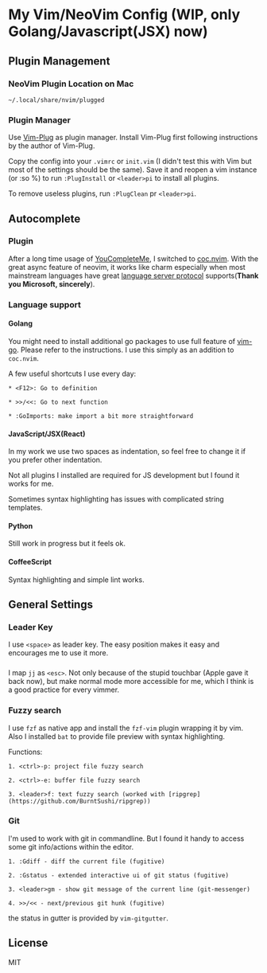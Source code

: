# My Vim/NeoVim Config (WIP, only Golang/Javascript(JSX) now)

## Plugin Management

### NeoVim Plugin Location on Mac

`~/.local/share/nvim/plugged`

### Plugin Manager

Use [Vim-Plug](https://github.com/junegunn/vim-plug) as plugin manager. Install Vim-Plug first following instructions by the author of Vim-Plug.

Copy the config into your `.vimrc` or `init.vim` (I didn't test this with Vim but most of the settings should be the same). Save it and reopen a vim instance (or :so %) to run `:PlugInstall` or `<leader>pi` to install all plugins.

To remove useless plugins, run `:PlugClean` pr `<leader>pi`.

## Autocomplete

### Plugin

After a long time usage of [YouCompleteMe](https://github.com/Valloric/YouCompleteMe), I switched to [coc.nvim](https://github.com/neoclide/coc.nvim). With the great async feature of neovim, it works like charm especially when most mainstream languages have great [language server protocol](https://microsoft.github.io/language-server-protocol/) supports(__Thank you Microsoft, sincerely__).

### Language support 

#### Golang 

You might need to install additional go packages to use full feature of [vim-go](https://github.com/fatih/vim-go). Please refer to the instructions. I use this simply as an addition to `coc.nvim`.

A few useful shortcuts I use every day:

```
* <F12>: Go to definition

* >>/<<: Go to next function

* :GoImports: make import a bit more straightforward
```

#### JavaScript/JSX(React)

In my work we use two spaces as indentation, so feel free to change it if you prefer other indentation.

Not all plugins I installed are required for JS development but I found it works for me.

Sometimes syntax highlighting has issues with complicated string templates.

#### Python

Still work in progress but it feels ok.

#### CoffeeScript

Syntax highlighting and simple lint works.

## General Settings

### Leader Key

I use `<space>` as leader key. The easy position makes it easy and encourages me to use it more.

### <Esc>

I map `jj` as `<esc>`. Not only because of the stupid touchbar (Apple gave it back now), but make normal mode more accessible for me, which I think is a good practice for every vimmer.

### Fuzzy search

I use `fzf` as native app and install the `fzf-vim` plugin wrapping it by vim. Also I installed `bat` to provide file preview with syntax highlighting.

Functions:

```
1. <ctrl>-p: project file fuzzy search

2. <ctrl>-e: buffer file fuzzy search

3. <leader>f: text fuzzy search (worked with [ripgrep](https://github.com/BurntSushi/ripgrep))

```

### Git

I'm used to work with git in commandline. But I found it handy to access some git info/actions within the editor.

```
1. :Gdiff - diff the current file (fugitive)

2. :Gstatus - extended interactive ui of git status (fugitive)

3. <leader>gm - show git message of the current line (git-messenger)

4. >>/<< - next/previous git hunk (fugitive)
```

the status in gutter is provided by `vim-gitgutter`.

## License
MIT
